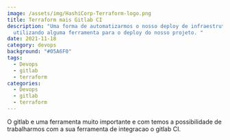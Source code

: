 ```yaml
---
image: /assets/img/HashiCorp-Terraform-logo.png
title: Terraform mais Gitlab CI
description: "Uma forma de automatizarmos o nosso deploy de infraestrutura é
  utilizando alguma ferramenta para o deploy do nosso projeto. "
date: 2021-11-18
category: devops
background: "#05A6F0"
tags:
  - Devops
  - gitlab
  - terraform
categories:
  - Devops
  - gitlab
  - terraform
---
```

O gitlab e uma ferramenta muito importante e com temos a possibilidade de trabalharmos com a sua ferramenta de integracao o gitlab CI. 